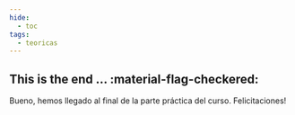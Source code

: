 ```yaml
---
hide:
  - toc
tags:
  - teoricas
---
```


## This is the end ... :material-flag-checkered: 

Bueno, hemos llegado al final de la parte práctica del
curso. Felicitaciones!
